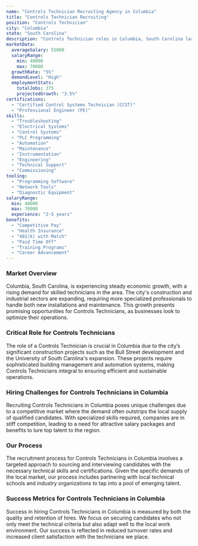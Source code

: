 ```yaml
---
name: "Controls Technician Recruiting Agency in Columbia"
title: "Controls Technician Recruiting"
position: "Controls Technician"
city: "Columbia"
state: "South Carolina"
description: "Controls Technician roles in Columbia, South Carolina largely encompass managing, installing, and repairing automated equipment and systems."
marketData:
  averageSalary: 55000
  salaryRange:
    min: 40000
    max: 70000
  growthRate: "5%"
  demandLevel: "High"
  employmentStats:
    totalJobs: 375
    projectedGrowth: "3.5%"
certifications:
  - "Certified Control Systems Technician (CCST)"
  - "Professional Engineer (PE)"
skills:
  - "Troubleshooting"
  - "Electrical Systems"
  - "Control Systems"
  - "PLC Programming"
  - "Automation"
  - "Maintenance"
  - "Instrumentation"
  - "Engineering"
  - "Technical Support"
  - "Commissioning"
tooling:
  - "Programming Software"
  - "Network Tools"
  - "Diagnostic Equipment"
salaryRange:
  min: 40000
  max: 70000
  experience: "2-5 years"
benefits:
  - "Competitive Pay"
  - "Health Insurance"
  - "401(k) with Match"
  - "Paid Time Off"
  - "Training Programs"
  - "Career Advancement"
---
```


### Market Overview
Columbia, South Carolina, is experiencing steady economic growth, with a rising demand for skilled technicians in the area. The city's construction and industrial sectors are expanding, requiring more specialized professionals to handle both new installations and maintenance. This growth presents promising opportunities for Controls Technicians, as businesses look to optimize their operations.

### Critical Role for Controls Technicians
The role of a Controls Technician is crucial in Columbia due to the city’s significant construction projects such as the Bull Street development and the University of South Carolina's expansion. These projects require sophisticated building management and automation systems, making Controls Technicians integral to ensuring efficient and sustainable operations.

### Hiring Challenges for Controls Technicians in Columbia
Recruiting Controls Technicians in Columbia poses unique challenges due to a competitive market where the demand often outstrips the local supply of qualified candidates. With specialized skills required, companies are in stiff competition, leading to a need for attractive salary packages and benefits to lure top talent to the region.

### Our Process
The recruitment process for Controls Technicians in Columbia involves a targeted approach to sourcing and interviewing candidates with the necessary technical skills and certifications. Given the specific demands of the local market, our process includes partnering with local technical schools and industry organizations to tap into a pool of emerging talent.

### Success Metrics for Controls Technicians in Columbia
Success in hiring Controls Technicians in Columbia is measured by both the quality and retention of hires. We focus on securing candidates who not only meet the technical criteria but also adapt well to the local work environment. Our success is reflected in reduced turnover rates and increased client satisfaction with the technicians we place.